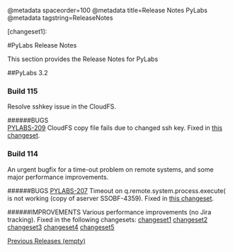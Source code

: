 @metadata spaceorder=100
@metadata title=Release Notes PyLabs
@metadata tagstring=ReleaseNotes

[History]: #/ReleaseNotes/History
[pylabs209]: http://jira.incubaid.com/browse/PYLABS-209
[changeset1]: 


#PyLabs Release Notes

This section provides the Release Notes for PyLabs

##PyLabs 3.2

### Build 115
Resolve sshkey issue in the CloudFS.

######BUGS   
[PYLABS-209](http://jira.incubaid.com/browse/PYLABS-209) 
CloudFS copy file fails due to changed ssh key. Fixed in [this changeset](https://bitbucket.org/despiegk/pylabs-core/changeset/9bac008aab85).


### Build 114
An urgent bugfix for a time-out problem on remote systems, and some major performance improvements.

######BUGS
[PYLABS-207](http://jira.incubaid.com/browse/PYLABS-207) 
Timeout on q.remote.system.process.execute( is not working (copy of aserver SSOBF-4359). Fixed in [this changeset](https://bitbucket.org/despiegk/pylabs-core/changeset/9bac008aab85).

######IMPROVEMENTS
Various performance improvements (no Jira tracking).  Fixed in the following changesets:
[changeset1](https://bitbucket.org/despiegk/pylabs-core/changeset/e2841cdad37b)
[changeset2](https://bitbucket.org/despiegk/pylabs-core/changeset/6127649774bf)
[changeset3](https://bitbucket.org/despiegk/pylabs-core/changeset/a24ba0a67025)
[changeset4](https://bitbucket.org/despiegk/pylabs-core/changeset/945eba1c4983)
[changeset5](https://bitbucket.org/despiegk/pylabs-core/changeset/f8f0c0499222)





[Previous Releases (empty)][History]
